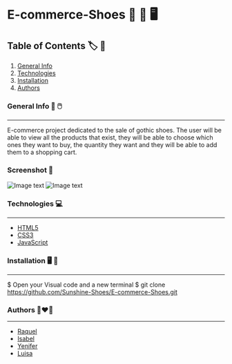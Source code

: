 # E-commerce-Shoes :sandal: :boot: :desktop_computer:

## Table of Contents :label: :closed_book:
1. [General Info](#general-info)
2. [Technologies](#technologies)
3. [Installation](#installation)
4. [Authors](#collaboration)



### General Info :high_heel: :computer_mouse:
***
E-commerce project dedicated to the sale of gothic shoes.
The user will be able to view all the products that exist, they will be able to choose which ones they want to buy, the quantity they want and they will be able to add them to a shopping cart.

### Screenshot :flower_playing_cards:
![Image text](./assets/imagenes/****)
![Image text](./assets/imagenes/$$$$)


### Technologies :computer:
***
* [HTML5](https://openwebinars.net/blog/que-es-html5/)
 * [CSS3](https://openwebinars.net/blog/que-es-css3/)
 * [JavaScript](https://www.javascript.com/)



### Installation :desktop_computer: :electric_plug:
***
$ Open your Visual code and a new terminal
$ git clone https://github.com/Sunshine-Shoes/E-commerce-Shoes.git


### Authors :couple_with_heart_woman_woman:
***
* [Raquel](https://github.com/rcarabal2022)
* [Isabel](https://github.com/IsabelGuMo)
* [Yenifer](https://github.com/yenromard)
* [Luisa](https://github.com/LuisaVAZ)
